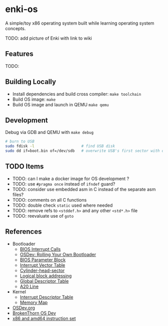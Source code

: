 # enki-os

A simple/toy x86 operating system built while learning operating system concepts.

TODO: add picture of Enki with link to wiki

## Features

TODO:

## Building Locally

- Install dependencies and build cross compiler: `make toolchain`
- Build OS image: `make`
- Build OS image and launch in QEMU `make qemu`

## Development

Debug via GDB and QEMU with `make debug`

```sh
# burn to USB
sudo fdisk -l                     # find USB disk
sudo dd if=boot.bin of=/dev/sdb   # overwrite USB's first sector with our bootloader
```

## TODO Items

- TODO: can I make a docker image for OS development ?
- TODO: use `#pragma once` instead of `ifndef` guard?
- TODO: consider use embedded asm in C instead of the separate asm files?
- TODO: comments on all C functions
- TODO: double check `static` used where needed
- TODO: remove refs to `<stddef.h>` and any other `<std*.h>` file
- TODO: reevaluate use of `goto`

## References

- Bootloader
  - [BIOS Interrupt Calls](https://en.wikipedia.org/wiki/BIOS_interrupt_call)
  - [OSDev: Rolling Your Own Bootloader](https://wiki.osdev.org/Rolling_Your_Own_Bootloader)
  - [BIOS Parameter Block](https://wiki.osdev.org/FAT#BPB_.28BIOS_Parameter_Block.29)
  - [Interrupt Vector Table](https://wiki.osdev.org/Interrupt_Vector_Table)
  - [Cylinder-head-sector](https://en.wikipedia.org/wiki/Cylinder-head-sector)
  - [Logical block addressing](https://en.wikipedia.org/wiki/Logical_block_addressing)
  - [Global Descriptor Table](https://wiki.osdev.org/Global_Descriptor_Table)
  - [A20 Line](https://wiki.osdev.org/A20_Line)
- Kernel
  - [Interrupt Descriptor Table](https://wiki.osdev.org/Interrupt_Descriptor_Table)
  - [Memory Map](https://wiki.osdev.org/Memory_Map_(x86))
- [OSDev.org](https://wiki.osdev.org/Main_Page)
- [BrokenThorn OS Dev](http://www.brokenthorn.com/Resources/OSDevIndex.html)
- [x86 and amd64 instruction set](https://www.felixcloutier.com/x86/)
